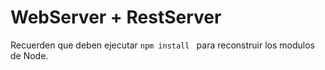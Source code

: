 # WebServer + RestServer

Recuerden que deben ejecutar ```npm install ``` para reconstruir los 
modulos de Node.
